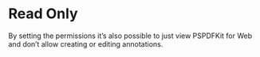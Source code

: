 # Read Only

By setting the permissions it’s also possible to just view PSPDFKit for Web and don’t allow creating or editing annotations.
